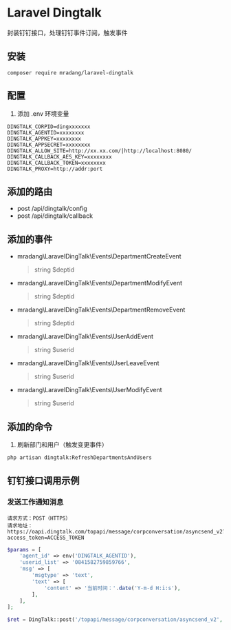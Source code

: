 # Laravel Dingtalk

封装钉钉接口，处理钉钉事件订阅，触发事件

## 安装

```
composer require mradang/laravel-dingtalk
```

## 配置

1. 添加 .env 环境变量

```
DINGTALK_CORPID=dingxxxxxxx
DINGTALK_AGENTID=xxxxxxxx
DINGTALK_APPKEY=xxxxxxxx
DINGTALK_APPSECRET=xxxxxxxx
DINGTALK_ALLOW_SITE=http://xx.xx.com/|http://localhost:8080/
DINGTALK_CALLBACK_AES_KEY=xxxxxxxx
DINGTALK_CALLBACK_TOKEN=xxxxxxxx
DINGTALK_PROXY=http://addr:port
```

## 添加的路由

- post /api/dingtalk/config
- post /api/dingtalk/callback

## 添加的事件

- mradang\LaravelDingTalk\Events\DepartmentCreateEvent
  > string $deptid
- mradang\LaravelDingTalk\Events\DepartmentModifyEvent
  > string $deptid
- mradang\LaravelDingTalk\Events\DepartmentRemoveEvent
  > string $deptid
- mradang\LaravelDingTalk\Events\UserAddEvent
  > string $userid
- mradang\LaravelDingTalk\Events\UserLeaveEvent
  > string $userid
- mradang\LaravelDingTalk\Events\UserModifyEvent
  > string $userid

## 添加的命令

1. 刷新部门和用户（触发变更事件）

```bash
php artisan dingtalk:RefreshDepartmentsAndUsers
```

## 钉钉接口调用示例

### 发送工作通知消息

```
请求方式：POST（HTTPS）
请求地址：https://oapi.dingtalk.com/topapi/message/corpconversation/asyncsend_v2?access_token=ACCESS_TOKEN
```

```php
$params = [
    'agent_id' => env('DINGTALK_AGENTID'),
    'userid_list' => '0841582759859766',
    'msg' => [
        'msgtype' => 'text',
        'text' => [
            'content' => '当前时间：'.date('Y-m-d H:i:s'),
        ],
    ],
];

$ret = DingTalk::post('/topapi/message/corpconversation/asyncsend_v2', $params);
```
